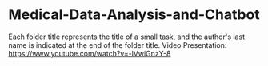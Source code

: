 # Medical-Data-Analysis-and-Chatbot
Each folder title represents the title of a small task, and the author's last name is indicated at the end of the folder title.
Video Presentation: https://www.youtube.com/watch?v=-lVwiGnzY-8
